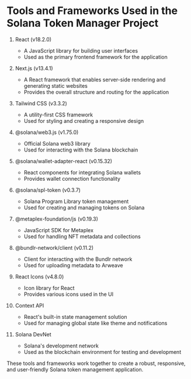 # Tools and Frameworks Used in the Solana Token Manager Project

1. React (v18.2.0)
   - A JavaScript library for building user interfaces
   - Used as the primary frontend framework for the application

2. Next.js (v13.4.1)
   - A React framework that enables server-side rendering and generating static websites
   - Provides the overall structure and routing for the application

3. Tailwind CSS (v3.3.2)
   - A utility-first CSS framework
   - Used for styling and creating a responsive design

4. @solana/web3.js (v1.75.0)
   - Official Solana web3 library
   - Used for interacting with the Solana blockchain

5. @solana/wallet-adapter-react (v0.15.32)
   - React components for integrating Solana wallets
   - Provides wallet connection functionality

6. @solana/spl-token (v0.3.7)
   - Solana Program Library token management
   - Used for creating and managing tokens on Solana

7. @metaplex-foundation/js (v0.19.3)
   - JavaScript SDK for Metaplex
   - Used for handling NFT metadata and collections

8. @bundlr-network/client (v0.11.2)
   - Client for interacting with the Bundlr network
   - Used for uploading metadata to Arweave

9. React Icons (v4.8.0)
   - Icon library for React
   - Provides various icons used in the UI

10. Context API
    - React's built-in state management solution
    - Used for managing global state like theme and notifications

11. Solana DevNet
    - Solana's development network
    - Used as the blockchain environment for testing and development

These tools and frameworks work together to create a robust, responsive, and user-friendly Solana token management application.